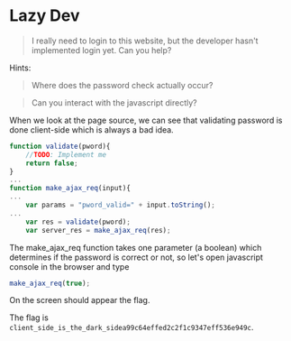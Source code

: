 # Lazy Dev

> I really need to login to this website, but the developer hasn't implemented login yet. Can you help?

Hints:

> Where does the password check actually occur?

> Can you interact with the javascript directly?

When we look at the page source, we can see that validating password is done client-side which is always a bad idea.

```js
function validate(pword){
	//TODO: Implement me
	return false;
}
...
function make_ajax_req(input){
...
	var params = "pword_valid=" + input.toString();
...
	var res = validate(pword);
	var server_res = make_ajax_req(res);
```

The make_ajax_req function takes one parameter (a boolean) which determines if the password is correct or not, so let's open javascript console in the browser and type

```js
make_ajax_req(true);
```

On the screen should appear the flag.

The flag is `client_side_is_the_dark_sidea99c64effed2c2f1c9347eff536e949c`.

